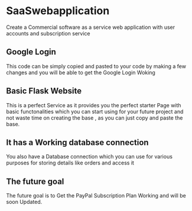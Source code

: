 # SaaSwebapplication
Create a Commercial software as a service web application with user accounts and subscription service
## Google Login 
This code can be simply copied and pasted to your code by making a few changes and you will be able to get the Google Login Woking 
## Basic Flask Website 
This is a perfect Service as it provides you the perfect starter Page with basic functonalities which you can start using for your future project and not waste time on creating the base , as you can just copy and paste the base.
## It has a Working database connection
You also have a Database connection which you can use for various purposes for storing details like orders and access it 
## The future goal 
The future goal is to Get the PayPal Subscription Plan Working and will be soon Updated.
